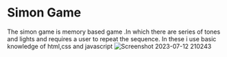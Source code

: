 
# Simon Game

The simon game is memory based game .In which there are series of tones and lights and requires a user to repeat the sequence.
In these i use basic knowledge of html,css and javascript 
![Screenshot 2023-07-12 210243](https://github.com/Ayush121k/Simon-Game/assets/137554466/c38f2886-4c7b-44d1-9df4-709a49deb31f)
